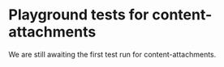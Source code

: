 # Playground tests for content-attachments
We are still awaiting the first test run for content-attachments.
